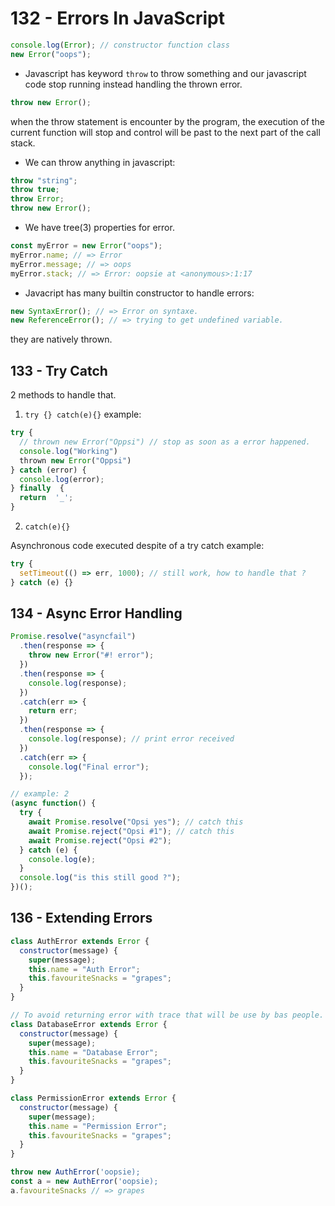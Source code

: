 # 132 - Errors In JavaScript

```js
console.log(Error); // constructor function class
new Error("oops");
```

- Javascript has keyword `throw` to throw something and our javascript code stop running instead handling
  the thrown error.

```js
throw new Error();
```

when the throw statement is encounter by the program, the execution of the current function will stop
and control will be past to the next part of the call stack.

- We can throw anything in javascript:

```js
throw "string";
throw true;
throw Error;
throw new Error();
```

- We have tree(3) properties for error.

```js
const myError = new Error("oops");
myError.name; // => Error
myError.message; // => oops
myError.stack; // => Error: oopsie at <anonymous>:1:17
```

- Javacript has many builtin constructor to handle errors:

```js
new SyntaxError(); // => Error on syntaxe.
new ReferenceError(); // => trying to get undefined variable.
```

they are natively thrown.

## 133 - Try Catch

2 methods to handle that.

1. `try {} catch(e){}`
   example:

```js
try {
  // thrown new Error("Oppsi") // stop as soon as a error happened.
  console.log("Working")
  thrown new Error("Oppsi")
} catch (error) {
  console.log(error);
} finally  {
  return  '_';
}
```

2. `catch(e){}`

Asynchronous code executed despite of a try catch
example:

```js
try {
  setTimeout(() => err, 1000); // still work, how to handle that ?
} catch (e) {}
```

## 134 - Async Error Handling

```js
Promise.resolve("asyncfail")
  .then(response => {
    throw new Error("#! error");
  })
  .then(response => {
    console.log(response);
  })
  .catch(err => {
    return err;
  })
  .then(response => {
    console.log(response); // print error received
  })
  .catch(err => {
    console.log("Final error");
  });

// example: 2
(async function() {
  try {
    await Promise.resolve("Opsi yes"); // catch this
    await Promise.reject("Opsi #1"); // catch this
    await Promise.reject("Opsi #2");
  } catch (e) {
    console.log(e);
  }
  console.log("is this still good ?");
})();
```

## 136 - Extending Errors

```js
class AuthError extends Error {
  constructor(message) {
    super(message);
    this.name = "Auth Error";
    this.favouriteSnacks = "grapes";
  }
}

// To avoid returning error with trace that will be use by bas people.
class DatabaseError extends Error {
  constructor(message) {
    super(message);
    this.name = "Database Error";
    this.favouriteSnacks = "grapes";
  }
}

class PermissionError extends Error {
  constructor(message) {
    super(message);
    this.name = "Permission Error";
    this.favouriteSnacks = "grapes";
  }
}

throw new AuthError('oopsie);
const a = new AuthError('oopsie);
a.favouriteSnacks // => grapes
```

